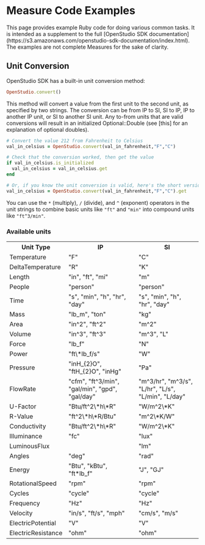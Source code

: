 <h1>Measure Code Examples</h1>
This page provides example Ruby code for doing various common tasks. It is intended as a supplement to the full [OpenStudio SDK documentation](https://s3.amazonaws.com/openstudio-sdk-documentation/index.html). The examples are not complete Measures for the sake of clarity.

## Unit Conversion
OpenStudio SDK has a built-in unit conversion method:

```ruby
OpenStudio.convert()
```

This method will convert a value from the first unit to the second unit, as specified by two strings. The conversion can be from IP to SI, SI to IP, IP to another IP unit, or SI to another SI unit. Any to-from units that are valid conversions will result in an initialized Optional::Double (see [this] for an explanation of optional doubles).

```ruby
# Convert the value 212 from Fahrenheit to Celsius
val_in_celsius = OpenStudio.convert(val_in_fahrenheit,"F","C")

# Check that the conversion worked, then get the value
if val_in_celsius.is_initialized
  val_in_celsius = val_in_celsius.get
end
```

```ruby
# Or, if you know the unit conversion is valid, here's the short version
val_in_celsius = OpenStudio.convert(val_in_fahrenheit,"F","C").get
```

You can use the `*` (multiply), `/` (divide), and `^` (exponent) operators in the unit strings to combine basic units like `"ft"` and `"min"` into compound units like `"ft^3/min"`.

### Available units
<table class="table table-striped">
  <tr>
    <th>Unit Type</th>
    <th>IP</th>
    <th>SI</th>
  </tr>
  <tr>
    <td>Temperature</td>
    <td>"F"</td>
    <td>"C"</td>
  </tr>
  <tr>
    <td>DeltaTemperature</td>
    <td>"R"</td>
    <td>"K"</td>
  </tr>
  <tr>
    <td>Length</td>
    <td>"in", "ft", "mi"</td>
    <td>"m"</td>
  </tr>
  <tr>
    <td>People</td>
    <td>"person"</td>
    <td>"person"</td>
  </tr>
  <tr>
    <td>Time</td>
    <td>"s", "min", "h", "hr", "day"</td>
    <td>"s", "min", "h", "hr", "day"</td>
  </tr>
  <tr>
    <td>Mass</td>
    <td>"lb_m", "ton"</td>
    <td>"kg"</td>
  </tr>
  <tr>
    <td>Area</td>
    <td>"in^2", "ft^2"</td>
    <td>"m^2"</td>
  </tr>
  <tr>
    <td>Volume</td>
    <td>"in^3", "ft^3"</td>
    <td>"m^3", "L"</td>
  </tr>
  <tr>
    <td>Force</td>
    <td>"lb_f"</td>
    <td>"N"</td>
  </tr>
  <tr>
    <td>Power</td>
    <td>"ft\*lb_f/s"</td>
    <td>"W"</td>
  </tr>
  <tr>
    <td>Pressure</td>
    <td>"inH_{2}O", "ftH_{2}O", "inHg"</td>
    <td>"Pa"</td>
  </tr>
  <tr>
    <td>FlowRate</td>
    <td>"cfm", "ft^3/min", "gal/min", "gpd", "gal/day"</td>
    <td>"m^3/hr", "m^3/s", "L/hr", "L/s", "L/min", "L/day"</td>
  </tr>
  <tr>
    <td>U-Factor</td>
    <td>"Btu/ft^2\*h\*R"</td>
    <td>"W/m^2\*K"</td>
  </tr>
  <tr>
    <td>R-Value</td>
    <td>"ft^2\*h\*R/Btu"</td>
    <td>"m^2\*K/W"</td>
  </tr>
  <tr>
    <td>Conductivity</td>
    <td>"Btu/ft^2\*h\*R"</td>
    <td>"W/m^2\*K"</td>
  </tr>
  <tr>
    <td>Illuminance</td>
    <td>"fc"</td>
    <td>"lux"</td>
  </tr>
  <tr>
    <td>LuminousFlux</td>
    <td></td>
    <td>"lm"</td>
  </tr>
  <tr>
    <td>Angles</td>
    <td>"deg"</td>
    <td>"rad"</td>
  </tr>
  <tr>
    <td>Energy</td>
    <td>"Btu", "kBtu", "ft*lb_f"</td>
    <td>"J", "GJ"</td>
  </tr>
  <tr>
    <td>RotationalSpeed</td>
    <td>"rpm"</td>
    <td>"rpm"</td>
  </tr>
  <tr>
    <td>Cycles</td>
    <td>"cycle"</td>
    <td>"cycle"</td>
  </tr>
  <tr>
    <td>Frequency</td>
    <td>"Hz"</td>
    <td>"Hz"</td>
  </tr>
  <tr>
    <td>Velocity</td>
    <td>"in/s", "ft/s", "mph"</td>
    <td>"cm/s", "m/s"</td>
  </tr>
  <tr>
    <td>ElectricPotential</td>
    <td>"V"</td>
    <td>"V"</td>
  </tr>
  <tr>
    <td>ElectricResistance</td>
    <td>"ohm"</td>
    <td>"ohm"</td>
  </tr>
</table>
